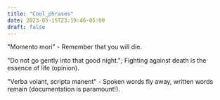 ```yaml
---
title: "Cool_phrases"
date: 2023-05-15T23:19:46-05:00
draft: false
---
```


"Momento mori" - Remember that you will die.

"Do not go gently into that good night."; Fighting against death is the essence of life (opinion).

"Verba volant, scripta manent" - Spoken words fly away, written words remain (documentation is paramount!).